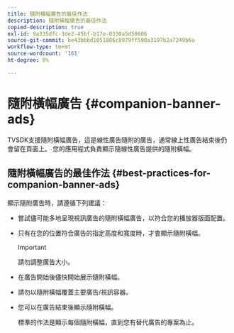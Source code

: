 ```yaml
---
title: 隨附橫幅廣告的最佳作法
description: 隨附橫幅廣告的最佳作法
copied-description: true
exl-id: 9a335dfc-3de2-45bf-b17e-0330a5d50606
source-git-commit: be43bbbd1051886c8979ff590a3197b2a7249b6a
workflow-type: tm+mt
source-wordcount: '161'
ht-degree: 0%

---
```


# 隨附橫幅廣告 {#companion-banner-ads}

TVSDK支援隨附橫幅廣告，這是線性廣告隨附的廣告，通常線上性廣告結束後仍會留在頁面上。 您的應用程式負責顯示隨線性廣告提供的隨附橫幅。

## 隨附橫幅廣告的最佳作法 {#best-practices-for-companion-banner-ads}

顯示隨附廣告時，請遵循下列建議：

* 嘗試儘可能多地呈現視訊廣告的隨附橫幅廣告，以符合您的播放器版面配置。
* 只有在您的位置符合廣告的指定高度和寬度時，才會顯示隨附橫幅。

   >[!IMPORTANT]
   >
   >請勿調整廣告大小。

* 在廣告開始後儘快開始展示隨附橫幅。
* 請勿以隨附橫幅覆蓋主要廣告/視訊容器。
* 您可以在廣告結束後顯示隨附橫幅。

   標準的作法是顯示每個隨附橫幅，直到您有替代廣告的專案為止。
